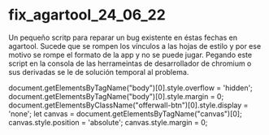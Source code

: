 # fix_agartool_24_06_22
Un pequeño scritp para reparar un bug existente en éstas fechas en agartool.
Sucede que se rompen los vínculos a las hojas de estilo y por ese motivo se rompe el formato de la app y no se puede jugar.
Pegando este script en la consola de las herrameintas de desarrollador de chromium o sus derivadas se le de solución temporal al problema.


document.getElementsByTagName("body")[0].style.overflow = 'hidden';
document.getElementsByTagName("body")[0].style.margin = 0;
document.getElementsByClassName("offerwall-btn")[0].style.display = 'none';
let canvas = document.getElementsByTagName("canvas")[0];
canvas.style.position = 'absolute';
canvas.style.margin = 0;

